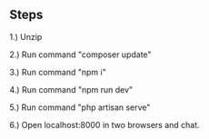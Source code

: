## Steps
1.) Unzip

2.) Run command "composer update"

3.) Run command "npm i"

4.) Run command "npm run dev"

5.) Run command "php artisan serve"

6.) Open localhost:8000 in two browsers and chat.

